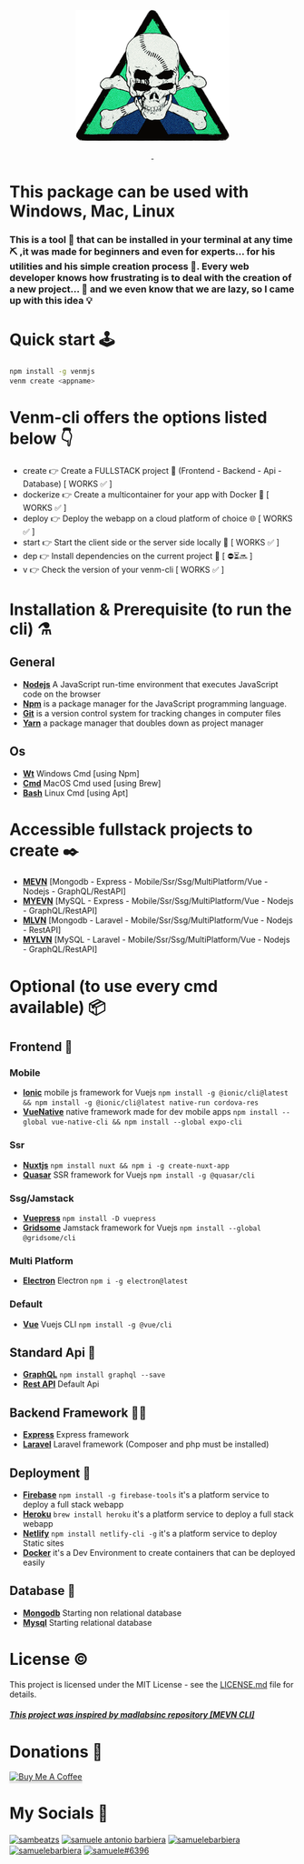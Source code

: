 <p align="center">
<a href="https://samuelebarbiera.github.io/venmjs/"><img src="img/logo.png" width="270px" height="230px"/></a>
</p>
<p align="center">
  <a aria-label="License" href="https://github.com/SamueleBarbiera/Venmjs/blob/0.0.6/LICENSE.md">
    <img alt="" src="https://img.shields.io/npm/l/blitz.svg?style=for-the-badge&labelColor=000000&color=blue">
  </a>
  <a aria-label="NPM version" href="https://www.npmjs.com/package/venmjs">
    <img alt="" src="https://img.shields.io/npm/v/blitz.svg?style=for-the-badge&labelColor=000000&color=E65528">
  </a>
</p>
<h1>This package can be used with Windows, Mac, Linux</h1>
<h3>
This is a tool 🔧 that can be installed in your terminal at any time ⛏️ ,it was made for beginners and even for experts... for his utilities and his simple creation process 🧨. Every web developer knows how frustrating is to deal with the creation of a new project... 👀 and we even know that we are lazy, so I came up with this idea 💡
</h3>

# Quick start 🕹️

```bash
npm install -g venmjs
venm create <appname>
```

# Venm-cli offers the options listed below 👇

-   create <appname> 👉 Create a FULLSTACK project 🚀 (Frontend - Backend - Api - Database) [ WORKS ✅ ]
-   dockerize 👉 Create a multicontainer for your app with Docker 🐳 [ WORKS ✅ ]
-   deploy 👉 Deploy the webapp on a cloud platform of choice 🌐 [ WORKS ✅ ]
-   start 👉 Start the client side or the server side locally 🏁 [ WORKS ✅ ]
-   dep 👉 Install dependencies on the current project 🧰 [ ⛔⏳🔜 ]
-   v 👉 Check the version of your venm-cli [ WORKS ✅ ]

# Installation & Prerequisite (to run the cli) ⚗️
## General
-   [**Nodejs**](https://nodejs.org/en/) A JavaScript run-time environment that executes JavaScript code on the browser
-   [**Npm**](https://www.npmjs.com/) is a package manager for the JavaScript programming language.
-   [**Git**](https://git-scm.com/) is a version control system for tracking changes in computer files
-   [**Yarn**](https://yarnpkg.com/getting-started/install) a package manager that doubles down as project manager
## Os
-   [**Wt**](https://www.microsoft.com/it-it/p/windows-terminal/9n0dx20hk701?activetab=pivot:overviewtab) Windows Cmd [using Npm]
-   [**Cmd**](https://brew.sh/) MacOS Cmd used [using Brew] 
-   [**Bash**](https://www.dummies.com/computers/operating-systems/linux/common-linux-commands/) Linux Cmd [using Apt]
  
# Accessible fullstack projects to create ✒️
- [**MEVN**](https://skillcrush.com/blog/front-end-back-end-full-stack/)  [Mongodb - Express - Mobile/Ssr/Ssg/MultiPlatform/Vue - Nodejs - GraphQL/RestAPI]
- [**MYEVN**](https://skillcrush.com/blog/front-end-back-end-full-stack/) [MySQL - Express - Mobile/Ssr/Ssg/MultiPlatform/Vue - Nodejs - GraphQL/RestAPI]
- [**MLVN**](https://skillcrush.com/blog/front-end-back-end-full-stack/)  [Mongodb - Laravel - Mobile/Ssr/Ssg/MultiPlatform/Vue - Nodejs - RestAPI]
- [**MYLVN**](https://skillcrush.com/blog/front-end-back-end-full-stack/) [MySQL - Laravel - Mobile/Ssr/Ssg/MultiPlatform/Vue - Nodejs - GraphQL/RestAPI]
 
# Optional (to use every cmd available) 📦

<h2>Frontend 🎱</h2>

### Mobile
-   [**Ionic**](https://quasar.dev/) mobile js framework for Vuejs `npm install -g @ionic/cli@latest && npm install -g @ionic/cli@latest native-run cordova-res` 
-   [**VueNative**](https://vue-native.io/docs/installation.html) native framework made for dev mobile apps `npm install --global vue-native-cli && npm install --global expo-cli`

### Ssr
-   [**Nuxtjs**](https://nuxtjs.org/docs/2.x/get-started/installation) `npm install nuxt && npm i -g create-nuxt-app`
-   [**Quasar**](https://quasar.dev/) SSR framework for Vuejs `npm install -g @quasar/cli`

### Ssg/Jamstack
-   [**Vuepress**]() `npm install -D vuepress`
-   [**Gridsome**](https://gridsome.org/) Jamstack framework for Vuejs `npm install --global @gridsome/cli`

### Multi Platform
-   [**Electron**](https://www.electronjs.org/) Electron `npm i -g electron@latest`

### Default
-   [**Vue**](https://cli.vuejs.org/guide/installation.html) Vuejs  CLI `npm install -g @vue/cli`

## Standard Api 🎯
-   [**GraphQL**](https://graphql.org/graphql-js/) `npm install graphql --save`
-   [**Rest API**](https://it.wikipedia.org/wiki/Representational_State_Transfer) Default Api
  
## Backend Framework 👨‍💻
-   [**Express**](https://expressjs.com/en/starter/installing.html) Express framework
-   [**Laravel**](https://laravel.com/docs/8.x/installation) Laravel framework (Composer and php must be installed)

## Deployment 🚧
-   [**Firebase**](https://firebase.google.com/) `npm install -g firebase-tools` it's a platform service to deploy a full stack webapp
-   [**Heroku**](https://dashboard.heroku.com/) `brew install heroku` it's a platform service to deploy a full stack webapp
-   [**Netlify**](https://www.netlify.com/) `npm install netlify-cli -g` it's a platform service to deploy Static sites
-   [**Docker**](https://www.docker.com/) it's a Dev Environment to create containers that can be deployed easily

## Database 🧱
-   [**Mongodb**](https://www.mongodb.com/) Starting non relational database          
-   [**Mysql**](https://www.mysql.com/) Starting relational database
  
# License ©️

This project is licensed under the MIT License - see the [LICENSE.md](LICENSE.md) file for details.
<h5><a href="https://github.com/madlabsinc/mevn-cli">This project was inspired by madlabsinc repository [MEVN CLI]</a></h5>

# Donations 💸
<p align="left">
  <a href="buymeacoffee.com/?via=samueleb" target="_blank">
    <img src="https://www.buymeacoffee.com/assets/img/custom_images/orange_img.png" alt="Buy Me A Coffee" style="height: 41px !important;width: 174px !important;box-shadow: 0px 3px 2px 0px rgba(190, 190, 190, 0.5) !important;-webkit-box-shadow: 0px 3px 2px 0px rgba(190, 190, 190, 0.5) !important;" >
  </a>
</p>

# My Socials 🤳
<p align="left">
<a href="https://twitter.com/sambeatzs" target="blank"><img align="center" src="https://raw.githubusercontent.com/rahuldkjain/github-profile-readme-generator/master/src/images/icons/Social/twitter.svg" alt="sambeatzs" height="30" width="40" /></a>
<a href="https://www.linkedin.com/in/samuele-antonio-barbiera-bb023320b/" target="blank"><img align="center" src="https://raw.githubusercontent.com/rahuldkjain/github-profile-readme-generator/master/src/images/icons/Social/linked-in-alt.svg" alt="samuele antonio barbiera" height="30" width="40" /></a>
<a href="https://stackoverflow.com/users/16105959" target="blank"><img align="center" src="https://raw.githubusercontent.com/rahuldkjain/github-profile-readme-generator/master/src/images/icons/Social/stack-overflow.svg" alt="samuelebarbiera" height="30" width="40" /></a>
<a href="https://instagram.com/samuelebarbiera" target="blank"><img align="center" src="https://raw.githubusercontent.com/rahuldkjain/github-profile-readme-generator/master/src/images/icons/Social/instagram.svg" alt="samuelebarbiera" height="30" width="40" /></a>
<a href="https://discord.gg/CBsUJtk2" target="blank"><img align="center" src="https://raw.githubusercontent.com/rahuldkjain/github-profile-readme-generator/master/src/images/icons/Social/discord.svg" alt="samuele#6396" height="30" width="40" /></a>
</p>

